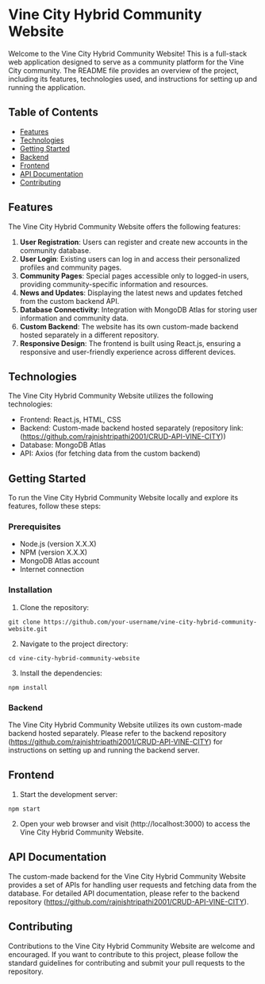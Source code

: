# Vine City Hybrid Community Website

Welcome to the Vine City Hybrid Community Website! This is a full-stack web application designed to serve as a community platform for the Vine City community. The README file provides an overview of the project, including its features, technologies used, and instructions for setting up and running the application.

## Table of Contents

- [Features](#features)
- [Technologies](#technologies)
- [Getting Started](#getting-started)
- [Backend](#backend)
- [Frontend](#frontend)
- [API Documentation](#api-documentation)
- [Contributing](#contributing)

## Features

The Vine City Hybrid Community Website offers the following features:

1. **User Registration**: Users can register and create new accounts in the community database.
2. **User Login**: Existing users can log in and access their personalized profiles and community pages.
3. **Community Pages**: Special pages accessible only to logged-in users, providing community-specific information and resources.
4. **News and Updates**: Displaying the latest news and updates fetched from the custom backend API.
5. **Database Connectivity**: Integration with MongoDB Atlas for storing user information and community data.
6. **Custom Backend**: The website has its own custom-made backend hosted separately in a different repository.
7. **Responsive Design**: The frontend is built using React.js, ensuring a responsive and user-friendly experience across different devices.

## Technologies

The Vine City Hybrid Community Website utilizes the following technologies:

- Frontend: React.js, HTML, CSS
- Backend: Custom-made backend hosted separately (repository link: (https://github.com/rajnishtripathi2001/CRUD-API-VINE-CITY))
- Database: MongoDB Atlas
- API: Axios (for fetching data from the custom backend)

## Getting Started

To run the Vine City Hybrid Community Website locally and explore its features, follow these steps:

### Prerequisites

- Node.js (version X.X.X)
- NPM (version X.X.X)
- MongoDB Atlas account
- Internet connection

### Installation

1. Clone the repository:

```shell
git clone https://github.com/your-username/vine-city-hybrid-community-website.git
```
2. Navigate to the project directory:

```shell
cd vine-city-hybrid-community-website
```

3. Install the dependencies:

```shell
npm install
```

### Backend

The Vine City Hybrid Community Website utilizes its own custom-made backend hosted separately. Please refer to the backend repository (https://github.com/rajnishtripathi2001/CRUD-API-VINE-CITY) for instructions on setting up and running the backend server.

## Frontend

1. Start the development server:
```shell
npm start
```
2. Open your web browser and visit (http://localhost:3000) to access the Vine City Hybrid Community Website.

## API Documentation

The custom-made backend for the Vine City Hybrid Community Website provides a set of APIs for handling user requests and fetching data from the database. For detailed API documentation, please refer to the backend repository (https://github.com/rajnishtripathi2001/CRUD-API-VINE-CITY).

## Contributing

Contributions to the Vine City Hybrid Community Website are welcome and encouraged. If you want to contribute to this project, please follow the standard guidelines for contributing and submit your pull requests to the repository.